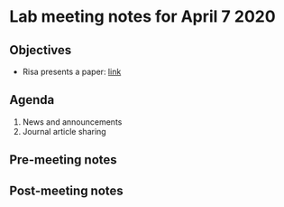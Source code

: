 # Lab meeting notes for April 7 2020

## Objectives
- Risa presents a paper: [link](https://agupubs.onlinelibrary.wiley.com/doi/full/10.1029/2018GL079000?casa_token=hAAGsOW_jewAAAAA%3AqJxGo6qlFC_4jRi2OUmXNU-UV2d-Q2q5fnFCsCasC5DNHnsKSeLGtbCLYKgOyV17YJrQGvt1CeHVWw)

## Agenda
1. News and announcements
2. Journal article sharing

## Pre-meeting notes


## Post-meeting notes
